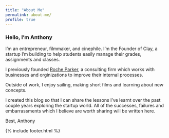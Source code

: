 ```yaml
---
title: "About Me"
permalink: about-me/
profile: true
---
```


### Hello, I’m Anthony

I’m an entrepreneur, filmmaker, and cinephile. I’m the Founder of Clay, a startup I’m building to help students easily manage their grades, assignments and classes.

I previously founded [Roche Parker](https://rocheparker.com), a consulting firm which works with businesses and orginizations to improve their internal processes.

Outside of work, I enjoy sailing, making short films and learning about new concepts.

I created this blog so that I can share the lessons I’ve learnt over the past couple years exploring the startup world. All of the successes, failures and embarrassments which I believe are worth sharing will be written here.

Best,
Anthony

{% include footer.html %}
